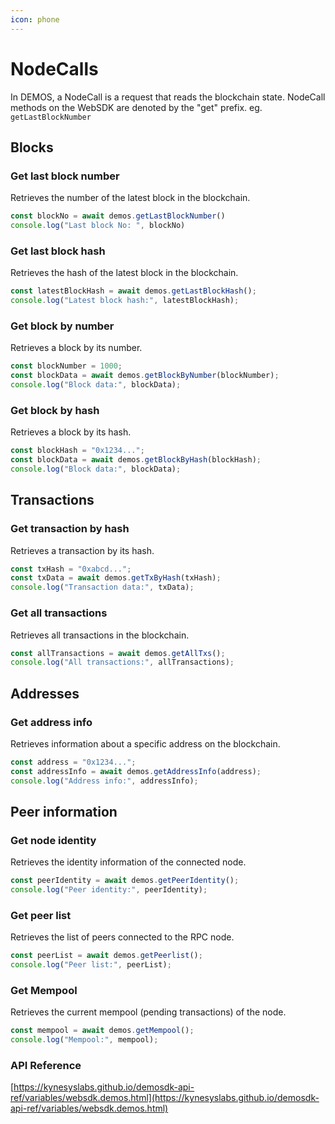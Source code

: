```yaml
---
icon: phone
---
```


# NodeCalls

In DEMOS, a NodeCall is a request that reads the blockchain state. NodeCall methods on the WebSDK are denoted by the "get" prefix. eg. `getLastBlockNumber`

## Blocks

### Get last block number

Retrieves the number of the latest block in the blockchain.

```typescript
const blockNo = await demos.getLastBlockNumber()
console.log("Last block No: ", blockNo)
```

### Get last block hash

Retrieves the hash of the latest block in the blockchain.

```typescript
const latestBlockHash = await demos.getLastBlockHash();
console.log("Latest block hash:", latestBlockHash);
```

### Get block by number

Retrieves a block by its number.

```typescript
const blockNumber = 1000;
const blockData = await demos.getBlockByNumber(blockNumber);
console.log("Block data:", blockData);
```

### Get block by hash

Retrieves a block by its hash.

```typescript
const blockHash = "0x1234...";
const blockData = await demos.getBlockByHash(blockHash);
console.log("Block data:", blockData);
```



## Transactions

### Get transaction by hash

Retrieves a transaction by its hash.

```typescript
const txHash = "0xabcd...";
const txData = await demos.getTxByHash(txHash);
console.log("Transaction data:", txData);
```

### Get all transactions

Retrieves all transactions in the blockchain.

```typescript
const allTransactions = await demos.getAllTxs();
console.log("All transactions:", allTransactions);
```



## Addresses

### Get address info

Retrieves information about a specific address on the blockchain.

```typescript
const address = "0x1234...";
const addressInfo = await demos.getAddressInfo(address);
console.log("Address info:", addressInfo);
```



## Peer information

### Get node identity

Retrieves the identity information of the connected node.

```typescript
const peerIdentity = await demos.getPeerIdentity();
console.log("Peer identity:", peerIdentity);
```

### Get peer list

Retrieves the list of peers connected to the RPC node.

```typescript
const peerList = await demos.getPeerlist();
console.log("Peer list:", peerList);
```

### Get Mempool

Retrieves the current mempool (pending transactions) of the node.

```typescript
const mempool = await demos.getMempool();
console.log("Mempool:", mempool);
```

### API Reference

[https://kynesyslabs.github.io/demosdk-api-ref/variables/websdk.demos.html](https://kynesyslabs.github.io/demosdk-api-ref/variables/websdk.demos.html)
